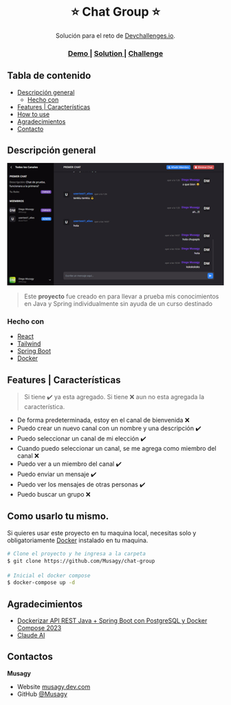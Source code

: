 <!-- Please update value in the {}  -->

<h1 align="center">⭐ Chat Group ⭐</h1>

<div align="center">
   Solución para el reto de  <a href="https://legacy.devchallenges.io" target="_blank">Devchallenges.io</a>.
</div>

<div align="center">
  <h3>
    <a href="https://{your-demo-link.your-domain}">
      Demo
    </a>
    <span> | </span>
    <a href="https://{your-url-to-the-solution}">
      Solution
    </a>
    <span> | </span>
    <a href="https://legacy.devchallenges.io/challenges/UgCqszKR7Q7oqb4kRfI0">
      Challenge
    </a>
  </h3>
</div>

<!-- TABLE OF CONTENTS -->

## Tabla de contenido

- [Descripción general](#descripci%C3%B3n-general)
  - [Hecho con](#hecho-con)
- [Features | Características](#features--caracter%C3%ADsticas)
- [How to use](#como-usarlo-tu-mismo)
- [Agradecimientos](#agradecimientos)
- [Contacto](#contactos)

<!-- OVERVIEW -->

## Descripción general

![screenshot](./screenshots/general-screen.png)

> Este **proyecto** fue creado en para llevar a prueba mis conocimientos en Java y Spring individualmente sin ayuda de un curso destinado


### Hecho con

- [React](https://reactjs.org/)
- [Tailwind](https://tailwindcss.com/)
- [Spring Boot](https://spring.io/)
- [Docker](https://www.docker.com)

## Features | Características

> Si tiene ✔️ ya esta agregado.
> Si tiene ❌ aun no esta agregada la característica.

- De forma predeterminada, estoy en el canal de bienvenida ❌
- Puedo crear un nuevo canal con un nombre y una descripción ✔️
- Puedo seleccionar un canal de mi elección ✔️
- Cuando puedo seleccionar un canal, se me agrega como miembro del canal ❌
- Puedo ver a un miembro del canal ✔️
- Puedo enviar un mensaje ✔️
- Puedo ver los mensajes de otras personas ✔️
- Puedo buscar un grupo ❌

## Como usarlo tu mismo.

Si quieres usar este proyecto en tu maquina local, necesitas solo y obligatoriamente [Docker](https://www.docker.com) instalado en tu maquina.

```bash
# Clone el proyecto y he ingresa a la carpeta
$ git clone https://github.com/Musagy/chat-group

# Inicial el docker compose
$ docker-compose up -d
```

## Agradecimientos

- [Dockerizar API REST Java + Spring Boot con PostgreSQL y Docker Compose 2023](https://www.youtube.com/watch?v=uqBZEL9m2V4)
- [Claude AI](https://claude.ai)

## Contactos

**Musagy**

- Website [musagy.dev.com](https://musagy.dev)
- GitHub [@Musagy](https://github.com/Musagy)